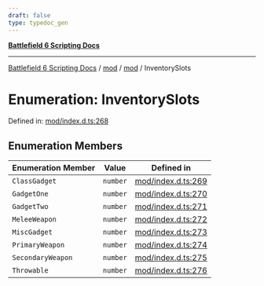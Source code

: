 ```yaml
---
draft: false
type: typedoc_gen
---
```


[**Battlefield 6 Scripting Docs**](../../../_index.md)

***

[Battlefield 6 Scripting Docs](../../../_index.md) / [mod](../../_index.md) / [mod](../_index.md) / InventorySlots

# Enumeration: InventorySlots

Defined in: [mod/index.d.ts:268](https://github.com/battlefield-portal-community/portal-docs/blob/6d87e21c5922a3efb03c634dbe98e5fe6e797672/generators/santiago/mod/index.d.ts#L268)

## Enumeration Members

| Enumeration Member | Value | Defined in |
| ------ | ------ | ------ |
| <a id="classgadget"></a> `ClassGadget` | `number` | [mod/index.d.ts:269](https://github.com/battlefield-portal-community/portal-docs/blob/6d87e21c5922a3efb03c634dbe98e5fe6e797672/generators/santiago/mod/index.d.ts#L269) |
| <a id="gadgetone"></a> `GadgetOne` | `number` | [mod/index.d.ts:270](https://github.com/battlefield-portal-community/portal-docs/blob/6d87e21c5922a3efb03c634dbe98e5fe6e797672/generators/santiago/mod/index.d.ts#L270) |
| <a id="gadgettwo"></a> `GadgetTwo` | `number` | [mod/index.d.ts:271](https://github.com/battlefield-portal-community/portal-docs/blob/6d87e21c5922a3efb03c634dbe98e5fe6e797672/generators/santiago/mod/index.d.ts#L271) |
| <a id="meleeweapon"></a> `MeleeWeapon` | `number` | [mod/index.d.ts:272](https://github.com/battlefield-portal-community/portal-docs/blob/6d87e21c5922a3efb03c634dbe98e5fe6e797672/generators/santiago/mod/index.d.ts#L272) |
| <a id="miscgadget"></a> `MiscGadget` | `number` | [mod/index.d.ts:273](https://github.com/battlefield-portal-community/portal-docs/blob/6d87e21c5922a3efb03c634dbe98e5fe6e797672/generators/santiago/mod/index.d.ts#L273) |
| <a id="primaryweapon"></a> `PrimaryWeapon` | `number` | [mod/index.d.ts:274](https://github.com/battlefield-portal-community/portal-docs/blob/6d87e21c5922a3efb03c634dbe98e5fe6e797672/generators/santiago/mod/index.d.ts#L274) |
| <a id="secondaryweapon"></a> `SecondaryWeapon` | `number` | [mod/index.d.ts:275](https://github.com/battlefield-portal-community/portal-docs/blob/6d87e21c5922a3efb03c634dbe98e5fe6e797672/generators/santiago/mod/index.d.ts#L275) |
| <a id="throwable"></a> `Throwable` | `number` | [mod/index.d.ts:276](https://github.com/battlefield-portal-community/portal-docs/blob/6d87e21c5922a3efb03c634dbe98e5fe6e797672/generators/santiago/mod/index.d.ts#L276) |
